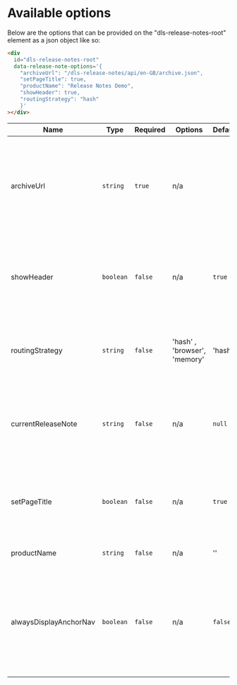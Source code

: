 # Available options

Below are the options that can be provided on the "dls-release-notes-root" element as a json object like so:

```html
<div
  id="dls-release-notes-root"
  data-release-note-options='{ 
    "archiveUrl": "/dls-release-notes/api/en-GB/archive.json",
    "setPageTitle": true, 
    "productName": "Release Notes Demo", 
    "showHeader": true, 
    "routingStrategy": "hash"
    }'
></div>
```

| Name                   | Type      | Required | Options                      | Default | Details                                                                                                |
| ---------------------- | --------- | -------- | ---------------------------- | ------- | ------------------------------------------------------------------------------------------------------ |
| archiveUrl             | `string`  | `true`   | n/a                          |         | This property is required and should be the url of the api endpoint for the archive data.              |
| showHeader             | `boolean` | `false`  | n/a                          | `true`  | Whether the blue header and logo should be displayed at the top of the application                     |
| routingStrategy        | `string`  | `false`  | 'hash' , 'browser', 'memory' | 'hash'  | What kind of routing strategy should be used. Defaults to hash.                                        |
| currentReleaseNote     | `string`  | `false`  | n/a                          | `null`  | Which release note to render on loading. Defaults to the latest release note.                          |
| setPageTitle           | `boolean` | `false`  | n/a                          | `true`  | Should the application update the document title when changing release notes.                          |
| productName            | `string`  | `false`  | n/a                          | ''      | The name of the product                                                                                |
| alwaysDisplayAnchorNav | `boolean` | `false`  | n/a                          | `false` | Should the anchor navigation always display in the sidebar, even if there is only one option available |
